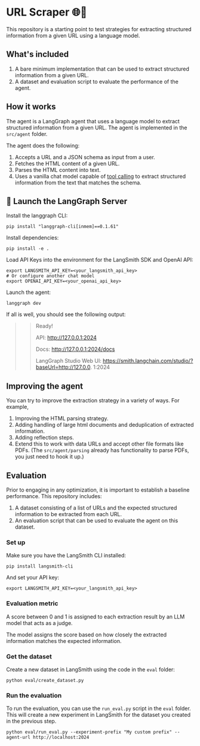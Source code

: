 # URL Scraper 🌐🤖

This repository is a starting point to test strategies for extracting structured information from a given URL using a language model.

## What's included

1. A bare minimum implementation that can be used to extract structured information from a given URL.
2. A dataset and evaluation script to evaluate the performance of the agent.

## How it works

The agent is a LangGraph agent that uses a language model to extract structured information from a given URL. The agent is implemented in the `src/agent` folder.

The agent does the following:

1. Accepts a URL and a JSON schema as input from a user.
2. Fetches the HTML content of a given URL.
3. Parses the HTML content into text.
4. Uses a vanilla chat model capable of [tool calling](https://python.langchain.com/docs/concepts/tool_calling/) to extract structured information from the text that matches the schema.

## 🚀 Launch the LangGraph Server

Install the langgraph CLI:

```shell
pip install "langgraph-cli[inmem]==0.1.61"
```

Install dependencies:

```shell
pip install -e .
```  

Load API Keys into the environment for the LangSmith SDK and OpenAI API:

```shell
export LANGSMITH_API_KEY=<your_langsmith_api_key>
# Or configure another chat model
export OPENAI_API_KEY=<your_openai_api_key>
```

Launch the agent:

```shell
langgraph dev
```

If all is well, you should see the following output:

>> Ready!
>> 
>> API: http://127.0.0.1:2024
>> 
>> Docs: http://127.0.0.1:2024/docs
>> 
>> LangGraph Studio Web UI: https://smith.langchain.com/studio/?baseUrl=http://127.0.0. 1:2024

## Improving the agent

You can try to improve the extraction strategy in a variety of ways. For example,

1. Improving the HTML parsing strategy.
2. Adding handling of large html documents and deduplication of extracted information.
3. Adding reflection steps.
4. Extend this to work with data URLs and accept other file formats like PDFs. (The `src/agent/parsing` already has functionality to parse PDFs, you just need to hook it up.)

## Evaluation

Prior to engaging in any optimization, it is important to establish a baseline performance. This repository includes:

1. A dataset consisting of a list of URLs and the expected structured information to be extracted from each URL.
2. An evaluation script that can be used to evaluate the agent on this dataset.

### Set up

Make sure you have the LangSmith CLI installed:

```shell
pip install langsmith-cli
```

And set your API key:

```shell
export LANGSMITH_API_KEY=<your_langsmith_api_key>
```

### Evaluation metric

A score between 0 and 1 is assigned to each extraction result by an LLM model that acts
as a judge.

The model assigns the score based on how closely the extracted information matches the expected information.

### Get the dataset

Create a new dataset in LangSmith using the code in the `eval` folder:

```shell
python eval/create_dataset.py
```

### Run the evaluation

To run the evaluation, you can use the `run_eval.py` script in the `eval` folder. This will create a new experiment in LangSmith for the dataset you created in the previous step.

```shell
python eval/run_eval.py --experiment-prefix "My custom prefix" --agent-url http://localhost:2024
```
